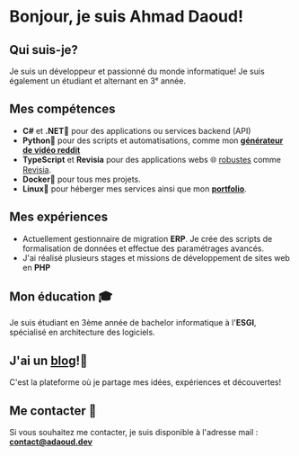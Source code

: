 # Bonjour, je suis Ahmad Daoud!
## Qui suis-je?
Je suis un développeur et passionné du monde informatique!
Je suis également un étudiant et alternant en 3ᵉ année.
## Mes compétences
- **C#** et **.NET**🔧 pour des applications ou services backend (API) 
- **Python**🐍 pour des scripts et automatisations, comme mon **[générateur de vidéo reddit](https://github.com/DodiBTW/Reddit-video-generator)**
- **TypeScript** et **Revisia** pour des applications webs 🌐 <u>robustes</u> comme [Revisia](https://revisia.adaoud.dev).
- **Docker**🐳 pour tous mes projets.
- **Linux**🐧 pour héberger mes services ainsi que mon **[portfolio](https://adaoud.dev)**.
## Mes expériences
- Actuellement gestionnaire de migration **ERP**. Je crée des scripts de formalisation de données et effectue des paramétrages avancés.
- J'ai réalisé plusieurs stages et missions de développement de sites web en **PHP**
## Mon éducation 🎓
Je suis étudiant en 3ème année de bachelor informatique à l'**ESGI**, spécialisé en architecture des logiciels.
## J'ai un **[blog](https://blog.adaoud.dev)**!📝
C'est la plateforme où je partage mes idées, expériences et découvertes!

## Me contacter 📧
Si vous souhaitez me contacter, je suis disponible à l'adresse mail : **[contact@adaoud.dev](mailto:contact@adaoud.dev)**
